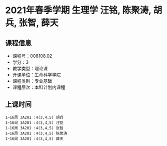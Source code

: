 # 2021年春季学期 生理学 汪铭, 陈聚涛, 胡兵, 张智, 薛天






## 课程信息

- 课程号：008108.02
- 学分：3
- 教学类型：理论课
- 开课单位：生命科学学院
- 课程类别：专业基础
- 课程层次：本科计划内课程

## 上课时间

```
1~16周 3A201 :4(3,4,5) 胡兵
1~16周 3A201 :4(3,4,5) 汪铭
1~16周 3A201 :4(3,4,5) 张智
1~16周 3A201 :4(3,4,5) 陈聚涛
1~16周 3A201 :4(3,4,5) 薛天
```

